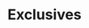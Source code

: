 ---
title: Exclusives
items: 
    - {image: ../images/exclusives/ex1.jpg, link: https://www.byjack.com/collections/dark-ace/products/chain-out-tee?variant=31879580844135}
    - {image: ../images/exclusives/ex2.jpg, link: https://www.byjack.com/collections/dark-ace/products/graveyard-tee?variant=31880322121831}
    - {image: ../images/exclusives/ex3.jpg, link: https://www.byjack.com/collections/dark-ace/products/dark-ace-can-cooler}
    - {image: ../images/exclusives/ex4.jpg, link: https://www.byjack.com/collections/dark-ace/products/death-font-hat?variant=32091874820199}
    - {image: ../images/exclusives/ex5.jpg, link: https://www.byjack.com/collections/dark-ace/products/chain-out-tee?variant=31879580844135}
---